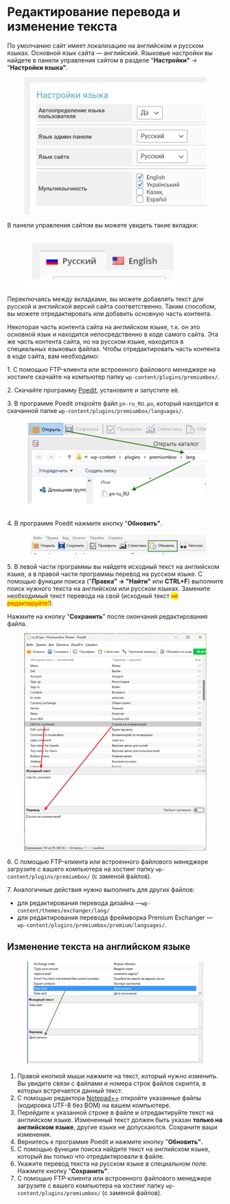 # Редактирование перевода и изменение текста

По умолчанию сайт имеет локализацию на английском и русском языках. Основной язык сайта — английский. Языковые настройки вы найдете в панели управления сайтом в разделе "**Настройки"** → "**Настройки языка"**.

<figure><img src="../../../.gitbook/assets/image (1153).png" alt=""><figcaption></figcaption></figure>

В панели управления сайтом вы можете увидеть такие вкладки:

<figure><img src="../../../.gitbook/assets/Screenshot_47.png" alt=""><figcaption></figcaption></figure>

Переключаясь между вкладками, вы можете добавлять текст для русской и английской версий сайта соответственно. Таким способом, вы можете отредактировать или добавить основную часть контента.

Некоторая часть контента сайта на английском языке, т.к. он это основной язык и находится непосредственно в коде самого сайта. Эта же часть контента сайта, но на русском языке, находится в специальных языковых файлах. Чтобы отредактировать часть контента в коде сайта, вам необходимо:

1\. С помощью FTP-клиента или встроенного файлового менеджере на хостинге скачайте на компьютер папку `wp-content/plugins/premiumbox/`_._

2\. Скачайте программу [Poedit](https://poedit.net/download), установите и запустите её.

3\. В программе Poedit откройте файл `pn-ru_RU.po`, который находится в скачанной папке `wp-content/plugins/premiumbox/languages/`.

<figure><img src="../../../.gitbook/assets/Screenshot_48.png" alt=""><figcaption></figcaption></figure>

4\. В программе Poedit нажмите кнопку "**Обновить"**.

<figure><img src="../../../.gitbook/assets/Screenshot_49.png" alt=""><figcaption></figcaption></figure>

5\. В левой части программы вы найдете исходный текст на английском языке, а в правой  части программы перевод на русском языке. С помощью функции поиска ("**Правка" → "Найти"** или **CTRL+F**) выполните поиск нужного текста на английском или русском языках. Замените необходимый текст перевода на свой (исходный текст <mark style="color:red;">не редактируйте!</mark>).

Нажмите на кнопку "**Сохранить**" после окончания редактирования файла.

<figure><img src="../../../.gitbook/assets/image (1430).png" alt=""><figcaption></figcaption></figure>

6\. С помощью FTP-клиента или встроенного файлового менеджере загрузите с вашего компьютера на хостинг папку `wp-content/plugins/premiumbox/` (с заменой файлов)_._

7\. Аналогичные действия нужно выполнить для других файлов:

* для редактирования перевода дизайна —`wp-content/themes/exchanger/lang/`
* для редактирования перевода фреймворка Premium Exchanger — `wp-content/plugins/premiumbox/premium/languages/`_._

## Изменение текста на английском языке

<figure><img src="../../../.gitbook/assets/Screenshot_50.png" alt=""><figcaption></figcaption></figure>

1. Правой кнопкой мыши нажмите на текст, который нужно изменить. Вы увидите связи с файлами и номера строк файлов скрипта, в которых встречается данный текст.
2. С помощью редактора [Notepad++](https://notepad-plus-plus.org/downloads/) откройте указанные файлы (кодировка UTF-8 без BOM) на вашем компьютере.
3. Перейдите к указанной строке в файле и отредактируйте текст на английском языке. Измененный текст должен быть указан **только на английском языке**, другие языке не допускаются. Сохраните ваши изменения.
4. Вернитесь к программе Poedit и нажмите кнопку "**Обновить"**.
5. С помощью функции поиска найдите текст на английском языке, который вы только что отредактировали в файле.
6. Укажите перевод текста на русском языке в специальном поле. Нажмите кнопку "**Сохранить"**.
7. С помощью FTP-клиента или встроенного файлового менеджере загрузите с вашего компьютера на хостинг папку `wp-content/plugins/premiumbox/` (с заменой файлов)_._
